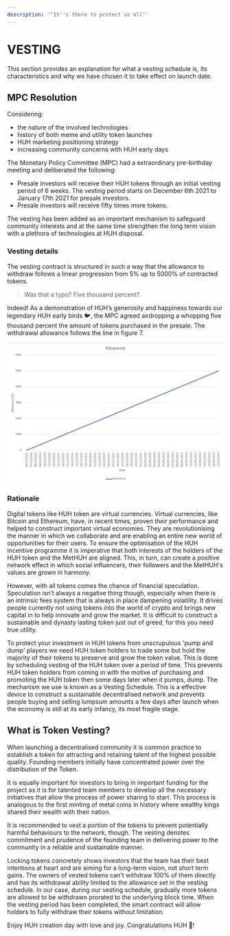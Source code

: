 ```yaml
---
description: '"It''s there to protect us all"'
---
```


# VESTING

This section provides an explanation for what a vesting schedule is, its characteristics and why we have chosen it to take effect on launch date.

## MPC Resolution

Considering:

* the nature of the involved technologies
* history of both meme and utility token launches
* HUH marketing positioning strategy
* increasing community concerns with HUH early days

The Monetary Policy Committee (MPC) had a extraordinary pre-birthday meeting and deliberated the following:

* Presale investors will receive their HUH tokens through an initial vesting period of 6 weeks. The vesting period starts on December 6th 2021 to January 17th 2021 for presale investors.
* Presale investors will receive fifty times more tokens.

The vesting has been added as an important mechanism to safeguard community interests and at the same time strengthen the long term vision with a plethora of technologies at HUH disposal.

### Vesting details

The vesting contract is structured in such a way that the allowance to withdraw follows a linear progression from 5% up to 5000% of contracted tokens.

> Was that a typo? Five thousand percent?

Indeed! As a demonstration of HUH’s generosity and happiness towards our legendary HUH early birds 🐦, the MPC agreed airdropping a whopping five thousand percent the amount of tokens purchased in the presale. The withdrawal allowance follows the line in figure 7.

![Fig. 7. Withdrawal allowance line](<../.gitbook/assets/image (5).png>)

### Rationale

Digital tokens like HUH token are virtual currencies. Virtual currencies, like Bitcoin and Ethereum, have, in recent times, proven their performance and helped to construct important virtual economies. They are revolutionising the manner in which we collaborate and are enabling an entire new world of opportunities for their users. To ensure the optimisation of the HUH incentive programme it is imperative that both interests of the holders of the HUH token and the MetHUH are aligned. This, in turn, can create a positive network effect in which social influencers, their followers and the MetHUH's values are grown in harmony.

However, with all tokens comes the chance of financial speculation. Speculation isn’t always a negative thing though, especially when there is an intrinsic fees system that is always in place dampening volatility. It drives people currently not using tokens into the world of crypto and brings new capital in to help innovate and grow the market. It is difficult to construct a sustainable and dynasty lasting token just out of greed, for this you need true utility.

To protect your investment in HUH tokens from unscrupulous 'pump and dump' players we need HUH token holders to trade some but hold the majority of their tokens to preserve and grow the token value. This is done by scheduling vesting of the HUH token over a period of time. This prevents HUH token holders from coming in with the motive of purchasing and promoting the HUH token then some days later when it pumps, dump. The mechanism we use is known as a Vesting Schedule. This is a effective device to construct a sustainable decentralised network and prevents people buying and selling lumpsum amounts a few days after launch when the economy is still at its early infancy, its most fragile stage.

## What is Token Vesting?

When launching a decentralised community it is common practice to establish a token for attracting and retaining talent of the highest possible quality. Founding members initially have concentrated power over the distribution of the Token.

It is equally important for investors to bring in important funding for the project as it is for talented team members to develop all the necessary initiatives that allow the process of power sharing to start. This process is analogous to the first minting of metal coins in history where wealthy kings shared their wealth with their nation. &#x20;

It is recommended to vest a portion of the tokens to prevent potentially harmful behaviours to the network, though. The vesting denotes commitment and prudence of the founding team in delivering power to the community in a reliable and sustainable manner.

Locking tokens concretely shows investors that the team has their best intentions at heart and are aiming for a long-term vision, not short term gains. The owners of vested tokens can't withdraw 100% of them directly and has its withdrawal ability limited to the allowance set in the vesting schedule. In our case, during our vesting schedule, gradually more tokens are allowed to be withdrawn prorated to the underlying block time. When the vesting period has been completed, the smart contract will allow holders to fully withdraw their tokens without limitation.

Enjoy HUH creation day with love and joy. Congratulations HUH 🎂!

